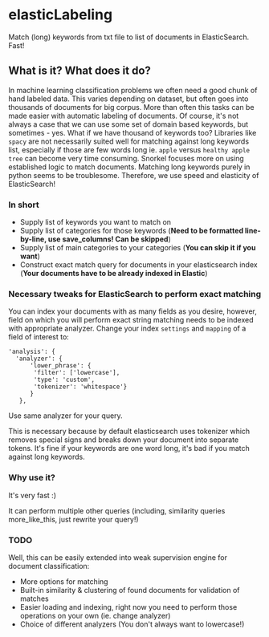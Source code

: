 # elasticLabeling

Match (long) keywords from txt file to list of documents in ElasticSearch. Fast!

## What is it? What does it do?

In machine learning classification problems we often need a good chunk of hand labeled data. This varies depending on dataset, but often goes into thousands of documents for big corpus. More than often this tasks can be made easier with automatic labeling of documents. Of course, it's not always a case that we can use some set of domain based keywords, but sometimes - yes. What if we have thousand of keywords too? Libraries like ```spacy``` are not necessarily suited well for matching against long keywords list, especially if those are few words long ie. ```apple``` versus ```healthy apple tree``` can become very time consuming. Snorkel focuses more on using established logic to match documents. Matching long keywords purely in python seems to be troublesome. Therefore, we use speed and elasticity of ElasticSearch!

### In short
- Supply list of keywords you want to match on
- Supply list of categories for those keywords (**Need to be formatted line-by-line, use save_columns! Can be skipped**)
- Supply list of main categories to your categories (**You can skip it if you want**)
- Construct exact match query for documents in your elasticsearch index (**Your documents have to be already indexed in Elastic**)

### Necessary tweaks for ElasticSearch to perform exact matching

You can index your documents with as many fields as you desire, however, field on which you will perform exact string matching needs to be indexed with appropriate analyzer. Change your index ```settings``` and ```mapping``` of a field of interest to:

```
'analysis': {
  'analyzer': {
      'lower_phrase': {
       'filter': ['lowercase'],
       'type': 'custom',
       'tokenizer': 'whitespace'}
      }
   },
```

Use same analyzer for your query.

This is necessary because by default elasticsearch uses tokenizer which removes special signs and breaks down your document into separate tokens. It's fine if your keywords are one word long, it's bad if you match against long keywords.

### Why use it?

It's very fast :)

It can perform multiple other queries (including, similarity queries more_like_this, just rewrite your query!)

### TODO

Well, this can be easily extended into weak supervision engine for document classification:
  - More options for matching
  - Built-in similarity & clustering of found documents for validation of matches
  - Easier loading and indexing, right now you need to perform those operations on your own (ie. change analyzer)
  - Choice of different analyzers (You don't always want to lowercase!)
